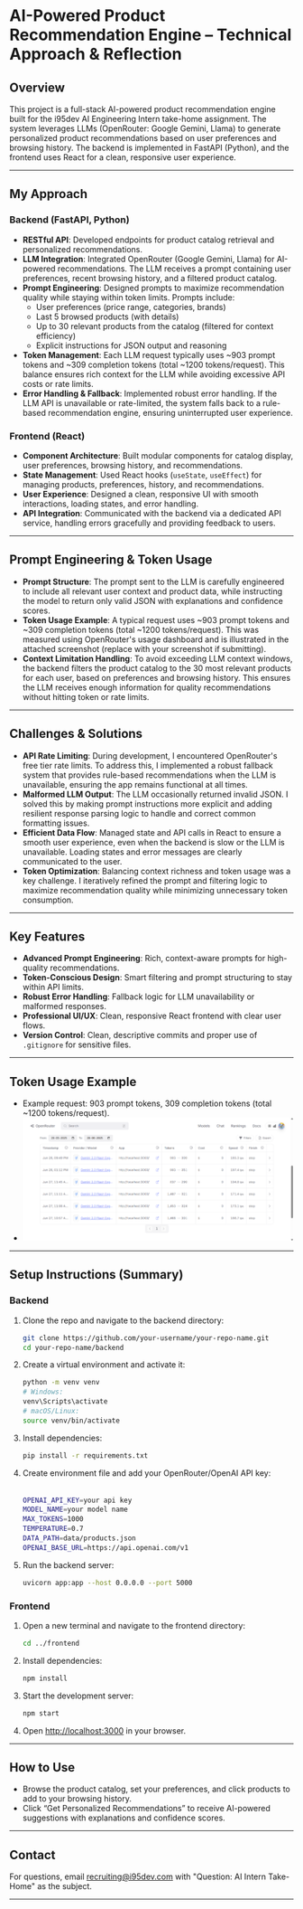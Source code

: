 # AI-Powered Product Recommendation Engine – Technical Approach & Reflection

## Overview
This project is a full-stack AI-powered product recommendation engine built for the i95dev AI Engineering Intern take-home assignment. The system leverages LLMs (OpenRouter: Google Gemini, Llama) to generate personalized product recommendations based on user preferences and browsing history. The backend is implemented in FastAPI (Python), and the frontend uses React for a clean, responsive user experience.

---

## My Approach

### Backend (FastAPI, Python)
- **RESTful API**: Developed endpoints for product catalog retrieval and personalized recommendations.
- **LLM Integration**: Integrated OpenRouter (Google Gemini, Llama) for AI-powered recommendations. The LLM receives a prompt containing user preferences, recent browsing history, and a filtered product catalog.
- **Prompt Engineering**: Designed prompts to maximize recommendation quality while staying within token limits. Prompts include:
  - User preferences (price range, categories, brands)
  - Last 5 browsed products (with details)
  - Up to 30 relevant products from the catalog (filtered for context efficiency)
  - Explicit instructions for JSON output and reasoning
- **Token Management**: Each LLM request typically uses ~903 prompt tokens and ~309 completion tokens (total ~1200 tokens/request). This balance ensures rich context for the LLM while avoiding excessive API costs or rate limits.
- **Error Handling & Fallback**: Implemented robust error handling. If the LLM API is unavailable or rate-limited, the system falls back to a rule-based recommendation engine, ensuring uninterrupted user experience.

### Frontend (React)
- **Component Architecture**: Built modular components for catalog display, user preferences, browsing history, and recommendations.
- **State Management**: Used React hooks (`useState`, `useEffect`) for managing products, preferences, history, and recommendations.
- **User Experience**: Designed a clean, responsive UI with smooth interactions, loading states, and error handling.
- **API Integration**: Communicated with the backend via a dedicated API service, handling errors gracefully and providing feedback to users.

---

## Prompt Engineering & Token Usage
- **Prompt Structure**: The prompt sent to the LLM is carefully engineered to include all relevant user context and product data, while instructing the model to return only valid JSON with explanations and confidence scores.
- **Token Usage Example**: A typical request uses ~903 prompt tokens and ~309 completion tokens (total ~1200 tokens/request). This was measured using OpenRouter's usage dashboard and is illustrated in the attached screenshot (replace with your screenshot if submitting).
- **Context Limitation Handling**: To avoid exceeding LLM context windows, the backend filters the product catalog to the 30 most relevant products for each user, based on preferences and browsing history. This ensures the LLM receives enough information for quality recommendations without hitting token or rate limits.

---

## Challenges & Solutions
- **API Rate Limiting**: During development, I encountered OpenRouter's free tier rate limits. To address this, I implemented a robust fallback system that provides rule-based recommendations when the LLM is unavailable, ensuring the app remains functional at all times.
- **Malformed LLM Output**: The LLM occasionally returned invalid JSON. I solved this by making prompt instructions more explicit and adding resilient response parsing logic to handle and correct common formatting issues.
- **Efficient Data Flow**: Managed state and API calls in React to ensure a smooth user experience, even when the backend is slow or the LLM is unavailable. Loading states and error messages are clearly communicated to the user.
- **Token Optimization**: Balancing context richness and token usage was a key challenge. I iteratively refined the prompt and filtering logic to maximize recommendation quality while minimizing unnecessary token consumption.

---

## Key Features
- **Advanced Prompt Engineering**: Rich, context-aware prompts for high-quality recommendations.
- **Token-Conscious Design**: Smart filtering and prompt structuring to stay within API limits.
- **Robust Error Handling**: Fallback logic for LLM unavailability or malformed responses.
- **Professional UI/UX**: Clean, responsive React frontend with clear user flows.
- **Version Control**: Clean, descriptive commits and proper use of `.gitignore` for sensitive files.

---

## Token Usage Example
- Example request: 903 prompt tokens, 309 completion tokens (total ~1200 tokens/request).
- ![Token Usage Screenshot](./Screenshot%202025-06-28%20225608.png)

---

## Setup Instructions (Summary)

### Backend
1. Clone the repo and navigate to the backend directory:
   ```bash
   git clone https://github.com/your-username/your-repo-name.git
   cd your-repo-name/backend
   ```
2. Create a virtual environment and activate it:
   ```bash
   python -m venv venv
   # Windows:
   venv\Scripts\activate
   # macOS/Linux:
   source venv/bin/activate
   ```
3. Install dependencies:
   ```bash
   pip install -r requirements.txt
   ```
4. Create environment file and add your OpenRouter/OpenAI API key:
   ```bash
   
   OPENAI_API_KEY=your api key 
   MODEL_NAME=your model name
   MAX_TOKENS=1000
   TEMPERATURE=0.7
   DATA_PATH=data/products.json
   OPENAI_BASE_URL=https://api.openai.com/v1
   ```
5. Run the backend server:
   ```bash
   uvicorn app:app --host 0.0.0.0 --port 5000
   ```

### Frontend
1. Open a new terminal and navigate to the frontend directory:
   ```bash
   cd ../frontend
   ```
2. Install dependencies:
   ```bash
   npm install
   ```
3. Start the development server:
   ```bash
   npm start
   ```
4. Open [http://localhost:3000](http://localhost:3000) in your browser.

---

## How to Use
- Browse the product catalog, set your preferences, and click products to add to your browsing history.
- Click “Get Personalized Recommendations” to receive AI-powered suggestions with explanations and confidence scores.

---

## Contact
For questions, email recruiting@i95dev.com with "Question: AI Intern Take-Home" as the subject.

---
